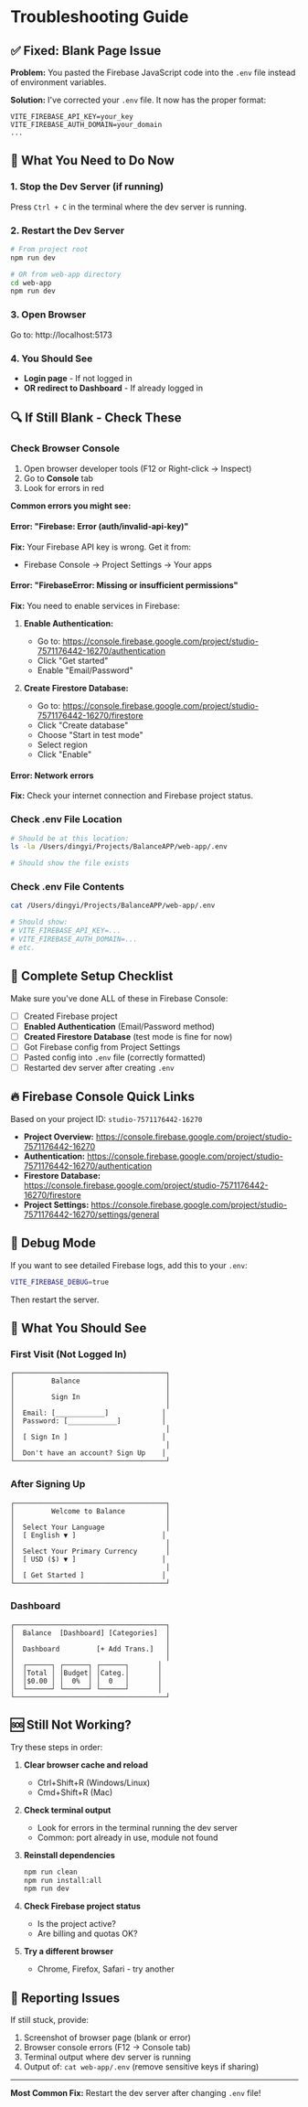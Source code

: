 # Troubleshooting Guide

## ✅ Fixed: Blank Page Issue

**Problem:** You pasted the Firebase JavaScript code into the `.env` file instead of environment variables.

**Solution:** I've corrected your `.env` file. It now has the proper format:
```
VITE_FIREBASE_API_KEY=your_key
VITE_FIREBASE_AUTH_DOMAIN=your_domain
...
```

## 🔄 What You Need to Do Now

### 1. Stop the Dev Server (if running)
Press `Ctrl + C` in the terminal where the dev server is running.

### 2. Restart the Dev Server
```bash
# From project root
npm run dev

# OR from web-app directory
cd web-app
npm run dev
```

### 3. Open Browser
Go to: http://localhost:5173

### 4. You Should See
- **Login page** - If not logged in
- **OR redirect to Dashboard** - If already logged in

## 🔍 If Still Blank - Check These

### Check Browser Console
1. Open browser developer tools (F12 or Right-click → Inspect)
2. Go to **Console** tab
3. Look for errors in red

**Common errors you might see:**

#### Error: "Firebase: Error (auth/invalid-api-key)"
**Fix:** Your Firebase API key is wrong. Get it from:
- Firebase Console → Project Settings → Your apps

#### Error: "FirebaseError: Missing or insufficient permissions"
**Fix:** You need to enable services in Firebase:

1. **Enable Authentication:**
   - Go to: https://console.firebase.google.com/project/studio-7571176442-16270/authentication
   - Click "Get started"
   - Enable "Email/Password"

2. **Create Firestore Database:**
   - Go to: https://console.firebase.google.com/project/studio-7571176442-16270/firestore
   - Click "Create database"
   - Choose "Start in test mode"
   - Select region
   - Click "Enable"

#### Error: Network errors
**Fix:** Check your internet connection and Firebase project status.

### Check .env File Location
```bash
# Should be at this location:
ls -la /Users/dingyi/Projects/BalanceAPP/web-app/.env

# Should show the file exists
```

### Check .env File Contents
```bash
cat /Users/dingyi/Projects/BalanceAPP/web-app/.env

# Should show:
# VITE_FIREBASE_API_KEY=...
# VITE_FIREBASE_AUTH_DOMAIN=...
# etc.
```

## 🎯 Complete Setup Checklist

Make sure you've done ALL of these in Firebase Console:

- [ ] Created Firebase project
- [ ] **Enabled Authentication** (Email/Password method)
- [ ] **Created Firestore Database** (test mode is fine for now)
- [ ] Got Firebase config from Project Settings
- [ ] Pasted config into `.env` file (correctly formatted)
- [ ] Restarted dev server after creating `.env`

## 🔥 Firebase Console Quick Links

Based on your project ID: `studio-7571176442-16270`

- **Project Overview:** https://console.firebase.google.com/project/studio-7571176442-16270
- **Authentication:** https://console.firebase.google.com/project/studio-7571176442-16270/authentication
- **Firestore Database:** https://console.firebase.google.com/project/studio-7571176442-16270/firestore
- **Project Settings:** https://console.firebase.google.com/project/studio-7571176442-16270/settings/general

## 🐛 Debug Mode

If you want to see detailed Firebase logs, add this to your `.env`:

```bash
VITE_FIREBASE_DEBUG=true
```

Then restart the server.

## 📸 What You Should See

### First Visit (Not Logged In)
```
┌─────────────────────────────────────┐
│         Balance                     │
│                                     │
│         Sign In                     │
│                                     │
│  Email: [____________]             │
│  Password: [____________]          │
│                                     │
│  [ Sign In ]                       │
│                                     │
│  Don't have an account? Sign Up    │
└─────────────────────────────────────┘
```

### After Signing Up
```
┌─────────────────────────────────────┐
│         Welcome to Balance          │
│                                     │
│  Select Your Language               │
│  [ English ▼ ]                     │
│                                     │
│  Select Your Primary Currency       │
│  [ USD ($) ▼ ]                     │
│                                     │
│  [ Get Started ]                   │
└─────────────────────────────────────┘
```

### Dashboard
```
┌─────────────────────────────────────┐
│  Balance  [Dashboard] [Categories]  │
│                                     │
│  Dashboard         [+ Add Trans.]   │
│                                     │
│  ┌──────┐ ┌──────┐ ┌──────┐       │
│  │Total │ │Budget│ │Categ.│       │
│  │$0.00 │ │  0%  │ │  0   │       │
│  └──────┘ └──────┘ └──────┘       │
└─────────────────────────────────────┘
```

## 🆘 Still Not Working?

Try these steps in order:

1. **Clear browser cache and reload**
   - Ctrl+Shift+R (Windows/Linux)
   - Cmd+Shift+R (Mac)

2. **Check terminal output**
   - Look for errors in the terminal running the dev server
   - Common: port already in use, module not found

3. **Reinstall dependencies**
   ```bash
   npm run clean
   npm run install:all
   npm run dev
   ```

4. **Check Firebase project status**
   - Is the project active?
   - Are billing and quotas OK?

5. **Try a different browser**
   - Chrome, Firefox, Safari - try another

## 📝 Reporting Issues

If still stuck, provide:
1. Screenshot of browser page (blank or error)
2. Browser console errors (F12 → Console tab)
3. Terminal output where dev server is running
4. Output of: `cat web-app/.env` (remove sensitive keys if sharing)

---

**Most Common Fix:** Restart the dev server after changing `.env` file!
